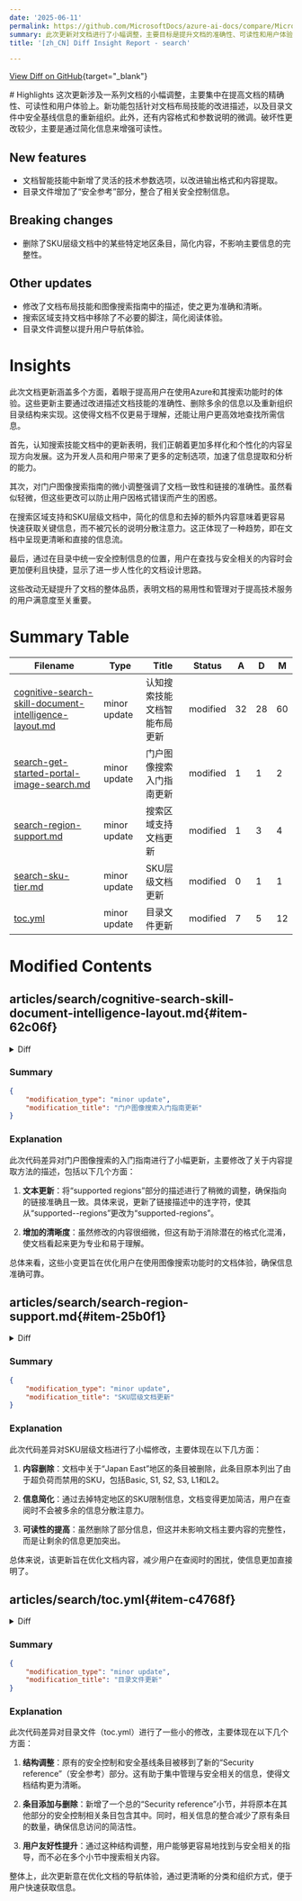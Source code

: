 ```yaml
---
date: '2025-06-11'
permalink: https://github.com/MicrosoftDocs/azure-ai-docs/compare/MicrosoftDocs:4e306c3...MicrosoftDocs:776cc95
summary: 此次更新对文档进行了小幅调整，主要目标是提升文档的准确性、可读性和用户体验。更新内容包括文档布局技能的改进描述和安全基线信息的重新组织，此外也进行了格式和参数说明的微调。整体上，破坏性更改较少，以简化信息来增强可读性。新功能增加了灵活的技术参数选项，并在目录文件中新增“安全参考”部分。通过这些改动，用户在使用Azure及其搜索功能时的体验得到了显著改善。
title: '[zh_CN] Diff Insight Report - search'

---
```


[View Diff on GitHub](https://github.com/MicrosoftDocs/azure-ai-docs/compare/MicrosoftDocs:4e306c3...MicrosoftDocs:776cc95){target="_blank"}

<format>
# Highlights
这次更新涉及一系列文档的小幅调整，主要集中在提高文档的精确性、可读性和用户体验上。新功能包括针对文档布局技能的改进描述，以及目录文件中安全基线信息的重新组织。此外，还有内容格式和参数说明的微调。破坏性更改较少，主要是通过简化信息来增强可读性。

## New features
- 文档智能技能中新增了灵活的技术参数选项，以改进输出格式和内容提取。
- 目录文件增加了“安全参考”部分，整合了相关安全控制信息。

## Breaking changes
- 删除了SKU层级文档中的某些特定地区条目，简化内容，不影响主要信息的完整性。

## Other updates
- 修改了文档布局技能和图像搜索指南中的描述，使之更为准确和清晰。
- 搜索区域支持文档中移除了不必要的脚注，简化阅读体验。
- 目录文件调整以提升用户导航体验。

# Insights
此次文档更新涵盖多个方面，着眼于提高用户在使用Azure和其搜索功能时的体验。这些更新主要通过改进描述文档技能的准确性、删除多余的信息以及重新组织目录结构来实现。这使得文档不仅更易于理解，还能让用户更高效地查找所需信息。

首先，认知搜索技能文档中的更新表明，我们正朝着更加多样化和个性化的内容呈现方向发展。这为开发人员和用户带来了更多的定制选项，加速了信息提取和分析的能力。

其次，对门户图像搜索指南的微小调整强调了文档一致性和链接的准确性。虽然看似轻微，但这些更改可以防止用户因格式错误而产生的困惑。

在搜索区域支持和SKU层级文档中，简化的信息和去掉的额外内容意味着更容易快速获取关键信息，而不被冗长的说明分散注意力。这正体现了一种趋势，即在文档中呈现更清晰和直接的信息流。

最后，通过在目录中统一安全控制信息的位置，用户在查找与安全相关的内容时会更加便利且快捷，显示了进一步人性化的文档设计思路。

这些改动无疑提升了文档的整体品质，表明文档的易用性和管理对于提高技术服务的用户满意度至关重要。
</format>

# Summary Table
|  Filename  | Type |    Title    | Status | A  | D  | M  |
|------------|------|-------------|--------|----|----|----|
| [cognitive-search-skill-document-intelligence-layout.md](#item-62c06f) | minor update | 认知搜索技能文档智能布局更新 | modified | 32 | 28 | 60 | 
| [search-get-started-portal-image-search.md](#item-438b9b) | minor update | 门户图像搜索入门指南更新 | modified | 1 | 1 | 2 | 
| [search-region-support.md](#item-25b0f1) | minor update | 搜索区域支持文档更新 | modified | 1 | 3 | 4 | 
| [search-sku-tier.md](#item-7686b8) | minor update | SKU层级文档更新 | modified | 0 | 1 | 1 | 
| [toc.yml](#item-c4768f) | minor update | 目录文件更新 | modified | 7 | 5 | 12 | 


# Modified Contents
## articles/search/cognitive-search-skill-document-intelligence-layout.md{#item-62c06f}

<details>
<summary>Diff</summary>
````diff
@@ -11,16 +11,16 @@ ms.custom:
   - references_regions
   - ignite-2024
 ms.topic: reference
-ms.date: 05/27/2025
+ms.date: 06/10/2025
 ---
 
 # Document Layout skill
 
 [!INCLUDE [Feature preview](./includes/previews/preview-generic.md)]
 
-The **Document Layout** skill analyzes a document to extract regions of interest and their inter-relationships to produce a syntactical representation of the document in Markdown or Text format. You can use it to extract text and images. Image extraction includes location metadata that preserves image position within the document. Image proximity to related content is better for Retrieval Augmented Generation (RAG) workloads and [multimodal search](multimodal-search-overview.md).
+The **Document Layout** skill analyzes a document to detect structure and characteristics, and produces a syntactical representation of the document in Markdown or Text format. You can use it to extract text and images, where image extraction includes location metadata that preserves image position within the document. Image proximity to related content adds value to Retrieval Augmented Generation (RAG) workloads and [multimodal search](multimodal-search-overview.md).
 
-This article is the reference documentation for the Document Layout skill. For usage information, see [Structure-aware chunking and vectorization](search-how-to-semantic-chunking.md). 
+This article is the reference documentation for the Document Layout skill. For usage information, see [How to chunk and vectorize by document layout](search-how-to-semantic-chunking.md). 
 
 It's common to use this skill on content such as PDFs that have structure and images. The following tutorials demonstrate several scenarios: 
 
@@ -34,15 +34,23 @@ It's common to use this skill on content such as PDFs that have structure and im
 > This skill is bound to a [billable Azure AI multi-service resource](cognitive-search-attach-cognitive-services.md) for transactions that exceed 20 documents per indexer per day. Execution of built-in skills is charged at the existing [Azure AI services Standard price](https://azure.microsoft.com/pricing/details/cognitive-services/).
 >
 
-## Supported  regions
+## Limitations
 
-The Document Layout skill calls the [Document Intelligence Public preview version 2024-07-31-preview](/rest/api/aiservices/operation-groups?view=rest-aiservices-v4.0%20(2024-07-31-preview)&preserve-view=true). 
+During the public preview, this skill has the following restrictions:
 
-Supported regions vary by modality:
++ The skill isn't suitable for large documents requiring more than 5 minutes of processing in the AI Document Intelligence layout model. The skill times out, but charges still apply to the AI Services multi-services resource if it attaches to the skillset for billing purposes. Ensure documents are optimized to stay within processing limits to avoid unnecessary costs.
+
+## Supported regions
+
+The Document Layout skill calls the [Document Intelligence Public preview version 2024-07-31-preview](/rest/api/aiservices/operation-groups?view=rest-aiservices-v4.0%20(2024-07-31-preview)&preserve-view=true). 
 
-+ When you're using AI services keys [to attach your multi-service resource to your skillset](cognitive-search-attach-cognitive-services.md#bill-through-a-resource-key) via the REST API, both your Azure AI Search service and AI multi-service resource must be in the same region. This is only possible in the Azure regions of **East US**, **West Europe**, **North Central US**, **West US 2**. But if you're using a managed identity for [billing through a keyless connection](cognitive-search-attach-cognitive-services.md#bill-through-a-keyless-connection), your Azure AI Search service must be in one of the following regions: **East US**, **West Europe**, **North Central US**, **West US 2**. On the other hand, you can use AI Document Intelligence through an Azure AI multi-service resource in any region where this service is available. See [Product availability by region](https://azure.microsoft.com/explore/global-infrastructure/products-by-region/table).
+Supported regions vary by modality and how the skill connects to the Document Intelligence layout model.
 
-+ In the [Import and vectorize data wizard](search-import-data-portal.md) in the Azure portal, you can enable document layout detection in the data source connection step. Document layout detection in the portal is available in the following Azure regions: **East US**, **West Europe**, **North Central US**. Create an Azure AI multi-service resource in one of these three regions to get the portal experience.
+| Approach | Regions | Requirement |
+|----------|---------|-------------|
+| [Import and vectorize data wizard](search-import-data-portal.md) | **East US**, **West Europe**, **North Central US** | Create an Azure AI multi-service resource in one of these regions to get the portal experience. |
+| Programmatic, using a [keyless connection (preview)](cognitive-search-attach-cognitive-services.md#bill-through-a-keyless-connection) for billing | Varies by resource | Create Azure AI Search in one of these regions:  **East US**, **West Europe**, **North Central US**, **West US 2**. <br>Access Document Intelligence through an Azure AI multi-service resource in any region listed in the [Product availability by region](https://azure.microsoft.com/explore/global-infrastructure/products-by-region/table) table.|
+| Programmatic, using a [multi-service resource API key](cognitive-search-attach-cognitive-services.md#bill-through-a-keyless-connection) for billing | **East US**, **West Europe**, **North Central US**, **West US 2** | Create your Azure AI Search service and AI multi-service resource in the same region. |
 
 ## Supported file formats
 
@@ -59,9 +67,13 @@ This skill recognizes the following file formats.
 + .PPTX
 + .HTML
 
+## Supported languages
+
+Refer to [Azure AI Document Intelligence layout model supported languages](/azure/ai-services/document-intelligence/language-support/ocr?view=doc-intel-3.1.0&tabs=read-print%2Clayout-print%2Cgeneral#layout&preserve-view=true) for printed text.
+
 ## Supported parameters
 
-Several parameters are version-specific. The skills parameter table notes the API version in which a parameter was introduced so that you know whether a version upgrade is required. To use version-specific features such as image and location metadata extraction in [2025-05-01-preview REST API](/rest/api/searchservice/skillsets/create?view=rest-searchservice-2025-05-01-preview&preserve-view=true), you can use the Azure portal, or target a REST API version, or check an Azure SDK change log to see if it supports the feature.
+Several parameters are version-specific. The skills parameter table notes the API version in which a parameter was introduced so that you know how to configure the skill. To use version-specific features such as image and location metadata extraction in [2025-05-01-preview REST API](/rest/api/searchservice/skillsets/create?view=rest-searchservice-2025-05-01-preview&preserve-view=true), you can use the Azure portal, or target 2025-05-01-preview, or check an Azure SDK change log to see if it supports the new parameters.
 
 The Azure portal supports most preview features and can be used to create or update a skillset. For updates to the Document Layout skill, edit the skillset JSON definition to add new preview parameters.
 
@@ -75,17 +87,6 @@ Microsoft.Skills.Util.DocumentIntelligenceLayoutSkill
 + Even if the file size for analyzing documents is 500 MB for [Azure AI Document Intelligence paid (S0) tier](https://azure.microsoft.com/pricing/details/cognitive-services/) and 4 MB for [Azure AI Document Intelligence free (F0) tier](https://azure.microsoft.com/pricing/details/cognitive-services/), indexing is subject to the [indexer limits](search-limits-quotas-capacity.md#indexer-limits) of your search service tier.
 + Image dimensions must be between 50 pixels x 50 pixels or 10,000 pixels x 10,000 pixels.
 + If your PDFs are password-locked, remove the lock before running the indexer.
-
-## Supported languages
-
-Refer to [Azure AI Document Intelligence layout model supported languages](/azure/ai-services/document-intelligence/language-support/ocr?view=doc-intel-3.1.0&tabs=read-print%2Clayout-print%2Cgeneral#layout&preserve-view=true) for printed text.
-
-## Limitations
-
-During the public preview, this skill has the following restrictions:
-
-+ The skill isn't suitable for large documents requiring more than 5 minutes of processing in the AI Document Intelligence layout model. The skill times out, but charges still apply to the AI Services multi-services resource if it attaches to the skillset for billing purposes. Ensure documents are optimized to stay within processing limits to avoid unnecessary costs.
-
   
 ## Skill parameters
 
@@ -97,13 +98,13 @@ Parameters are case-sensitive.
 | `markdownHeaderDepth` | [2024-11-01-preview](/rest/api/searchservice/skillsets/create-or-update?view=rest-searchservice-2024-11-01-preview&preserve-view=true) |`h1`, `h2`, `h3`, `h4`, `h5`, `h6(default)` | Only applies if `outputFormat` is set to `markdown`. This parameter describes the deepest nesting level that should be considered. For instance, if the markdownHeaderDepth is `h3`, any sections that are deeper such as `h4`, are rolled into `h3`. |
 | `outputFormat`    | [2025-05-01-preview](/rest/api/searchservice/skillsets/create-or-update?view=rest-searchservice-2025-05-01-preview&preserve-view=true) |`markdown(default)`, `text` | **New**. Controls the format of the output generated by the skill. |
 | `extractionOptions`    | [2025-05-01-preview](/rest/api/searchservice/skillsets/create-or-update?view=rest-searchservice-2025-05-01-preview&preserve-view=true) |`["images"]`, `["images", "locationMetadata"]`, `["locationMetadata"]` | **New**. Identify any extra content extracted from the document. Define an array of enums that correspond to the content to be included in the output. For instance, if the `extractionOptions` is `["images", "locationMetadata"]`, the output includes images and location metadata which provides page location information related to where the content was extracted, such as a page number or section. This parameter applies to both output formats.  |
-| `chunkingProperties`    | [2025-05-01-preview](/rest/api/searchservice/skillsets/create-or-update?view=rest-searchservice-2025-05-01-preview&preserve-view=true) | See below | **New**. Only applies if `outputFormat` is set to `text`. Options that encapsulate how to chunk text content while recomputing other metadata. |
+| `chunkingProperties`    | [2025-05-01-preview](/rest/api/searchservice/skillsets/create-or-update?view=rest-searchservice-2025-05-01-preview&preserve-view=true) | See below. | **New**. Only applies if `outputFormat` is set to `text`. Options that encapsulate how to chunk text content while recomputing other metadata. |
 
 | ChunkingProperties Parameter     | Version | Allowed Values | Description |
 |--------------------|-------------|-------------|-------------|
-| `unit`    | [2025-05-01-preview](/rest/api/searchservice/skillsets/create-or-update?view=rest-searchservice-2025-05-01-preview&preserve-view=true) |`Characters`. currently the only allowed value. Chunk length is measured in characters, as opposed to words or tokens | Controls the cardinality of the chunk unit. |
-| `maximumLength`    | [2025-05-01-preview](/rest/api/searchservice/skillsets/create-or-update?view=rest-searchservice-2025-05-01-preview&preserve-view=true) | Any integer between 300-50000 | The maximum chunk length in characters as measured by String.Length. |
-| `overlapLength`    | [2025-05-01-preview](/rest/api/searchservice/skillsets/create-or-update?view=rest-searchservice-2025-05-01-preview&preserve-view=true) | Integer. The value needs to be less than the half of the `maximumLength` | The length of overlap provided between two text chunks. |
+| `unit`    | [2025-05-01-preview](/rest/api/searchservice/skillsets/create-or-update?view=rest-searchservice-2025-05-01-preview&preserve-view=true) | `Characters`. currently the only allowed value. Chunk length is measured in characters, as opposed to words or tokens | **New**. Controls the cardinality of the chunk unit. |
+| `maximumLength`    | [2025-05-01-preview](/rest/api/searchservice/skillsets/create-or-update?view=rest-searchservice-2025-05-01-preview&preserve-view=true) | Any integer between 300-50000 | **New**. The maximum chunk length in characters as measured by String.Length. |
+| `overlapLength`    | [2025-05-01-preview](/rest/api/searchservice/skillsets/create-or-update?view=rest-searchservice-2025-05-01-preview&preserve-view=true) | Integer. The value needs to be less than the half of the `maximumLength` | **New**. The length of overlap provided between two text chunks. |
 
 ## Skill inputs
 
@@ -144,7 +145,8 @@ The file reference object can be generated in one of following ways:
 | `text_sections`    | Only applies if `outputFormat` is set to `text`. A collection of text chunk objects, which represent the text within the bounds of a page (factoring in any more chunking configured), *inclusive* of any section headers themselves. The text chunk object includes `locationMetadata` if applicable.|
 | `normalized_images`    | Only applies if `outputFormat` is set to `text` and `extractionOptions` includes `images`. A collection of images that were extracted from the document, including `locationMetadata` if applicable.|
 
-## Sample definition for markdown output mode
+### Sample definition for markdown output mode
+
 ```json
 {
   "skills": [
@@ -171,7 +173,7 @@ The file reference object can be generated in one of following ways:
 }
 ```
 
-## Sample output for markdown output mode
+### Sample output for markdown output mode
 
 ```json
 {
@@ -204,7 +206,7 @@ The value of the `markdownHeaderDepth` controls the number of keys in the "secti
 
 This example demonstrates how to use the new parameters introduced in the **2025-05-01-preview** to output text content in fixed-sized chunks and extract images along with location metadata from the document.
 
-## Sample definition for text output mode and image and metadata extraction
+### Sample definition for text output mode and image and metadata extraction
 
 ```json
 {
@@ -242,7 +244,7 @@ This example demonstrates how to use the new parameters introduced in the **2025
 }
 ```
 
-## Sample output for text output mode and image and metadata extraction
+### Sample output for text output mode and image and metadata extraction
 
 ```json
 {
@@ -292,7 +294,9 @@ This example demonstrates how to use the new parameters introduced in the **2025
     ] 
 }
 ```
+
 The skill uses [Azure AI Document Intelligence](/azure/ai-services/document-intelligence/overview) to compute locationMetadata. Refer to [Document Intelligence layout model](/azure/ai-services/document-intelligence/concept-layout) for details on how pages and bounding polygon coordinates are defined.
+
 The `imagePath` represents the relative path of a stored image. If the knowledge store file projection is configured in the skillset, this path matches the relative path of the image stored in the knowledge store.
 
 ## See also
````
</details>

### Summary

```json
{
    "modification_type": "minor update",
    "modification_title": "认知搜索技能文档智能布局更新"
}
```

### Explanation
此代码差异涉及对文档智能技能的更新，主要包括文本和图像的提取及其在文档中的位置元数据。修改重点在于改进了对文档布局技能的描述，并更改了一些参数的使用说明。具体更新如下：

1. **文档描述更新**：关于“文档布局”技能的描述进行了细微调整，强调了该技能用于检测文档的结构和特征，并生产Markdown或文本格式的语法结构表示。

2. **日期更新**：文档的日期更新为2025年6月10日。

3. **限制和支持区域**：增加了技能不适用于大于5分钟处理时间的文档的说明，同时提供了在不同模式下支持区域的详细信息。

4. **参数变更**：新增了多个与输出格式和内容提取选项相关的技术参数，使得文档更具灵活性和适应性。

5. **示例代码更新**：示例部分的标题和内容也进行了相应的更新，以适应新引入的参数和功能。

这些更改旨在使文档更精准、内容更全面，确保用户在使用认知搜索技能时能够获得最新的信息和最佳实践。

## articles/search/search-get-started-portal-image-search.md{#item-438b9b}

<details>
<summary>Diff</summary>
````diff
@@ -40,7 +40,7 @@ For content extraction, you can choose either default extraction via Azure AI Se
 | Method | Description |
 |--|--|
 | Default extraction | Extracts location metadata from PDF images only. Doesn't require another Azure AI resource. |
-| Enhanced extraction | Extracts location metadata from text and images for multiple document types. Requires an [Azure AI services multi-service resource](/azure/ai-services/multi-service-resource#azure-ai-multi-services-resource-for-azure-ai-search-skills) <sup>1</sup> in a [supported region](cognitive-search-skill-document-intelligence-layout.md#supported--regions). |
+| Enhanced extraction | Extracts location metadata from text and images for multiple document types. Requires an [Azure AI services multi-service resource](/azure/ai-services/multi-service-resource#azure-ai-multi-services-resource-for-azure-ai-search-skills) <sup>1</sup> in a [supported region](cognitive-search-skill-document-intelligence-layout.md#supported-regions). |
 
 <sup>1</sup> For billing purposes, you must [attach your multi-service resource](cognitive-search-attach-cognitive-services.md) to the skillset in your Azure AI Search service. Unless you use a [keyless connection](cognitive-search-attach-cognitive-services.md#bill-through-a-keyless-connection) to create the skillset, both resources must be in the same region.
 
````
</details>

### Summary

```json
{
    "modification_type": "minor update",
    "modification_title": "门户图像搜索入门指南更新"
}
```

### Explanation
此次代码差异对门户图像搜索的入门指南进行了小幅更新，主要修改了关于内容提取方法的描述，包括以下几个方面：

1. **文本更新**：将“supported regions”部分的描述进行了稍微的调整，确保指向的链接准确且一致。具体来说，更新了链接描述中的连字符，使其从“supported--regions”更改为“supported-regions”。

2. **增加的清晰度**：虽然修改的内容很细微，但这有助于消除潜在的格式化混淆，使文档看起来更为专业和易于理解。

总体来看，这些小变更旨在优化用户在使用图像搜索功能时的文档体验，确保信息准确可靠。

## articles/search/search-region-support.md{#item-25b0f1}

<details>
<summary>Diff</summary>
````diff
@@ -102,14 +102,12 @@ You can create an Azure AI Search service in any of the following Azure public r
 | Central India | ✅ | ✅ | ✅ | ✅ | ✅ |
 | Jio India West​​ | ✅ |  | ✅ | ✅ | ✅ |
 | South India |  | ✅ |  |  |  |
-| Japan East <sup>1</sup> | ✅ | ✅ | ✅ | ✅ | ✅ |
+| Japan East | ✅ | ✅ | ✅ | ✅ | ✅ |
 | Japan West​ | ✅ |  | ✅ | ✅ |  |
 | Korea Central | ✅ | ✅ | ✅ | ✅ | ✅ |
 | Korea South​​ |  |  | ✅ | ✅ |  |
 | Indonesia Central |  | ✅ |  |  |  |
 
-<sup>1</sup> This region has capacity constraints on all tiers.
-
 ## Azure Government regions
 
 | Region | AI enrichment | Availability zones | Agentic retrieval | Semantic ranker | Query rewrite |
````
</details>

### Summary

```json
{
    "modification_type": "minor update",
    "modification_title": "搜索区域支持文档更新"
}
```

### Explanation
此次代码差异对搜索区域支持文档进行了小的修订，主要包括以下几个方面的调整：

1. **文档格式修改**：将“Japan East”一行中的超链接标签<sup>1</sup>的描述去掉，移除了原先在此行下的脚注说明，简化了文档内容。

2. **内容清晰化**：通过去除不必要的脚注，增强了信息的简洁性和清晰度，使用户能更方便地阅读相关区域支持情况。

3. **表格对齐**：虽然结构没有改变，但此修改通过内容的简化，有助于提高文档的可读性。

该更新旨在让用户更易于理解Azure支持的地区信息，并减少潜在的误导。整体来看，这一小修改使文档更加整洁规范。

## articles/search/search-sku-tier.md{#item-7686b8}

<details>
<summary>Diff</summary>
````diff
@@ -61,7 +61,6 @@ Currently, several regions are capacity-constrained for specific tiers and can't
 | Region | Disabled tier (SKU) due to over-capacity | Suggested alternative |
 |--------|------------------------------------------|-----------------------|
 | West US 2 | Basic, S1, S2, S3, L1, L2 | West US, West US 3|
-| Japan East |  Basic, S1, S2, S3, L1, L2| Japan West|
 
 ## Feature availability by tier
 
````
</details>

### Summary

```json
{
    "modification_type": "minor update",
    "modification_title": "SKU层级文档更新"
}
```

### Explanation
此次代码差异对SKU层级文档进行了小幅修改，主要体现在以下几方面：

1. **内容删除**：文档中关于“Japan East”地区的条目被删除，此条目原本列出了由于超负荷而禁用的SKU，包括Basic, S1, S2, S3, L1和L2。

2. **信息简化**：通过去掉特定地区的SKU限制信息，文档变得更加简洁，用户在查阅时不会被多余的信息分散注意力。

3. **可读性的提高**：虽然删除了部分信息，但这并未影响文档主要内容的完整性，而是让剩余的信息更加突出。

总体来说，该更新旨在优化文档内容，减少用户在查阅时的困扰，使信息更加直接明了。

## articles/search/toc.yml{#item-c4768f}

<details>
<summary>Diff</summary>
````diff
@@ -204,11 +204,6 @@ items:
       href: search-security-overview.md
     - name: Secure access to external data
       href: search-indexer-securing-resources.md
-    - name: Security controls by Azure Policy
-      displayName: regulatory, compliance, standards, domains
-      href: ./security-controls-policy.md
-    - name: Security baseline
-      href: /security/benchmark/azure/baselines/cognitive-search-security-baseline?toc=/azure/search/TOC.json
 - name: How-to guides
   items:
   - name: Service management
@@ -707,6 +702,13 @@ items:
       href: ./policy-reference.md
     - name: Monitoring data reference
       href: monitor-azure-cognitive-search-data-reference.md
+  - name: Security reference
+    items:
+    - name: Security controls by Azure Policy
+      displayName: regulatory, compliance, standards, domains
+      href: ./security-controls-policy.md
+    - name: Security baseline
+      href: /security/benchmark/azure/baselines/cognitive-search-security-baseline?toc=/azure/search/TOC.json
   - name: Skills reference
     items:
     - name: Overview
````
</details>

### Summary

```json
{
    "modification_type": "minor update",
    "modification_title": "目录文件更新"
}
```

### Explanation
此次代码差异对目录文件（toc.yml）进行了一些小的修改，主要体现在以下几个方面：

1. **结构调整**：原有的安全控制和安全基线条目被移到了新的“Security reference”（安全参考）部分。这有助于集中管理与安全相关的信息，使得文档结构更为清晰。

2. **条目添加与删除**：新增了一个总的“Security reference”小节，并将原本在其他部分的安全控制相关条目包含其中。同时，相关信息的整合减少了原有条目的数量，确保信息访问的简洁性。

3. **用户友好性提升**：通过这种结构调整，用户能够更容易地找到与安全相关的指导，而不必在多个小节中搜索相关内容。

整体上，此次更新意在优化文档的导航体验，通过更清晰的分类和组织方式，便于用户快速获取信息。


